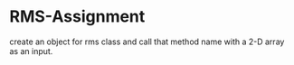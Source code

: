 # RMS-Assignment

create an object for rms class and call that method name with a 2-D array as an input.
